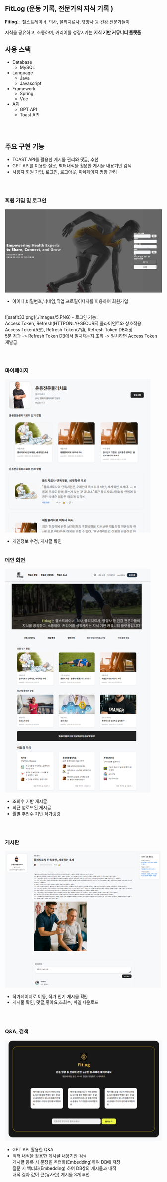 
## FitLog (운동 기록, 전문가의 지식 기록 )

**Fitlog**는 헬스트레이너, 의사, 물리치료사, 영양사 등 건강 전문가들이

지식을 공유하고, 소통하며, 커리어를 성장시키는 **지식 기반 커뮤니티 플랫폼**

## 사용 스택  
- Database  
    - MySQL 
- Language  
    - Java  
    - Javascript    
- Framework 
    - Spring    
    - Vue   
- API   
    - GPT API
    - Toast API

<br><br>
## 주요 구현 기능
- TOAST API를 활용한 게시물 관리와 댓글, 추천
- GPT API를 이용한 질문, 백터내적을 활용한 게시물 내용기반 검색
- 사용자 회원 가입, 로그인, 로그아웃, 마이페이지 명함 관리


<br><br>
### 회원 가입 및 로그인
![ssafit33.png](./images/4.PNG)  
- 아이디,비밀번호,닉네임,직업,프로필이미지를 이용하여 회원가입

<br>
![ssafit33.png](./images/5.PNG)  
- 로그인 기능 : <br>
Access Token, Refresh(HTTPONLY+SECURE) 클라이언트와 상호작용 <br>
Access Token(5분), Refresh Token(7일), Refresh Token DB저장 <br>
5분 경과 ->  Refresh Token DB에서 일치하는지 조회 -> 일치하면 Access Token 재발급

<br><br>
### 마이페이지
![ssafit1.png](./images/2.PNG)
- 개인정보 수정, 게시글 확인
<br><br>
### 메인 화면
![ssafit1.png](./images/3.PNG)

- 조회수 기반 게시글 
- 최근 업로드된 게시글 
- 월별 추천수 기반 작가랭킹
   
<br><br>
### 게시판
![ssafit5.png](./images/7.PNG)   
- 작가페이지로 이동, 작가 인기 게시물 확인
- 게시물 확인, 댓글,좋아요,조회수, 파일 다운로드



<br><br>
### Q&A, 검색
![ssafit2.png](./images/9.PNG)  
- GPT API 활용한 Q&A
- 백터 내적을 활용한 게시글 내용기반 검색<br>
게시글 등록 시 문장을 벡터화(Embedding)하여 DB에 저장 <BR>
질문 시 백터화(Embedding) 하여 DB상의 게시물과 내적 <BR>
내적 결과 값이 큰(유사한) 게시물 3개 추천





